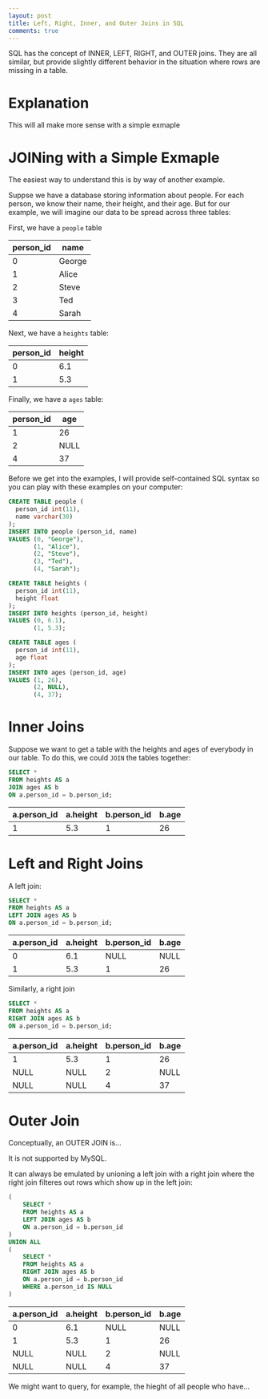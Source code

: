 ```yaml
---
layout: post
title: Left, Right, Inner, and Outer Joins in SQL
comments: true
---
```


SQL has the concept of INNER, LEFT, RIGHT, and OUTER joins.
They are all similar, but provide slightly different behavior
in the situation where rows are missing in a table.

# Explanation

This will all make more sense with a simple exmaple

# JOINing with a Simple Exmaple

The easiest way to understand this is by way of another example.

Suppse we have a database storing information about people. For each
person, we know their name, their height, and their age. But for
our example, we will imagine our data to be spread across three
tables:

First, we have a `people` table

| person_id |   name |
| --------- | ------ |
|         0 | George |
|         1 |  Alice |
|         2 |  Steve |
|         3 |    Ted |
|         4 |  Sarah |

Next, we have a `heights` table:

| person_id | height |
| --------- | ------ |
|         0 |    6.1 |
|         1 |    5.3 |

Finally, we have a `ages` table:

| person_id |    age |
| --------- | ------ |
|         1 |     26 |
|         2 |   NULL |
|         4 |     37 |

Before we get into the examples, I will
provide self-contained SQL syntax so
you can play with these examples on your computer:

```sql
CREATE TABLE people (
  person_id int(11), 
  name varchar(30)
);
INSERT INTO people (person_id, name)
VALUES (0, "George"), 
       (1, "Alice"), 
       (2, "Steve"), 
       (3, "Ted"),
       (4, "Sarah");

CREATE TABLE heights (
  person_id int(11), 
  height float
);
INSERT INTO heights (person_id, height)
VALUES (0, 6.1), 
       (1, 5.3);

CREATE TABLE ages (
  person_id int(11), 
  age float
);
INSERT INTO ages (person_id, age)
VALUES (1, 26), 
       (2, NULL),
       (4, 37);
```

# Inner Joins

Suppose we want to get a table with
the heights and ages of everybody
in our table. To do this, we could
`JOIN` the tables together:

```sql
SELECT *
FROM heights AS a
JOIN ages AS b
ON a.person_id = b.person_id;
```

| a.person_id | a.height | b.person_id | b.age |
|-------------|----------|-------------|-------|
|           1 |      5.3 |           1 |    26 |


# Left and Right Joins

A left join:

```sql
SELECT *
FROM heights AS a
LEFT JOIN ages AS b
ON a.person_id = b.person_id;
```

| a.person_id | a.height | b.person_id | b.age |
|-------------|----------|-------------|-------|
|           0 |      6.1 |        NULL |  NULL |
|           1 |      5.3 |           1 |    26 |


Similarly, a right join

```sql
SELECT *
FROM heights AS a
RIGHT JOIN ages AS b
ON a.person_id = b.person_id;
```

| a.person_id | a.height | b.person_id | b.age |
|-------------|----------|-------------|-------|
|           1 |      5.3 |           1 |    26 |
|        NULL |     NULL |           2 |  NULL |
|        NULL |     NULL |           4 |    37 |



# Outer Join

Conceptually, an OUTER JOIN is...

It is not supported by MySQL.

It can always be emulated by unioning a
left join with a right join where the right
join filteres out rows which show up in the
left join:

```sql
(
    SELECT *
    FROM heights AS a
    LEFT JOIN ages AS b
    ON a.person_id = b.person_id
)
UNION ALL 
(
    SELECT *
    FROM heights AS a
    RIGHT JOIN ages AS b
    ON a.person_id = b.person_id
    WHERE a.person_id IS NULL
)
```


| a.person_id | a.height | b.person_id | b.age |
|-------------|----------|-------------|-------|
|           0 |      6.1 |        NULL |  NULL |
|           1 |      5.3 |           1 |    26 |
|        NULL |     NULL |           2 |  NULL |
|        NULL |     NULL |           4 |    37 |


We might want to query, for example,
the hieght of all people who have...






